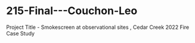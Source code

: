 # 215-Final---Couchon-Leo
Project Title - Smokescreen at observational sites , Cedar Creek 2022 Fire Case Study
